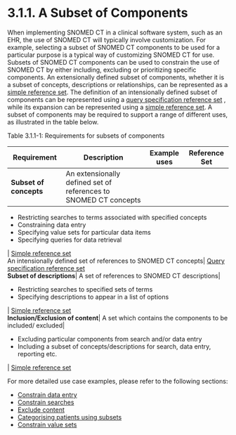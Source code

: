 # 3.1.1. A Subset of Components

When implementing SNOMED CT in a clinical software system, such as an EHR, the use of SNOMED CT will typically involve customization. For example, selecting a subset of SNOMED CT components to be used for a particular purpose is a typical way of customizing SNOMED CT for use. Subsets of SNOMED CT components can be used to constrain the use of SNOMED CT by either including, excluding or prioritizing specific components. An extensionally defined subset of components, whether it is a subset of concepts, descriptions or relationships, can be represented as a [simple reference set](5.1-Simple-Reference-Set_35985677.html). The definition of an intensionally defined subset of components can be represented using a [query specification reference set](5.2.-Query-Specification-Reference-Set_35985685.html) , while its expansion can be represented using a [simple reference set](5.1-Simple-Reference-Set_35985677.html). A subset of components may be required to support a range of different uses, as illustrated in the table below. 

Table 3.1.1-1: Requirements for subsets of components

Requirement| Description| Example uses| Reference Set  
---|---|---|---  
**Subset of concepts**|  An extensionally defined set of references to SNOMED CT concepts| 

  * Restricting searches to terms associated with specified concepts 
  * Constraining data entry
  * Specifying value sets for particular data items
  * Specifying queries for data retrieval

| [Simple reference set](5.1-Simple-Reference-Set_35985677.html)  
An intensionally defined set of references to SNOMED CT concepts| [Query specification reference set](5.2.-Query-Specification-Reference-Set_35985685.html)  
**Subset of descriptions**|  A set of references to SNOMED CT descriptions| 

  * Restricting searches to specified sets of terms
  * Specifying descriptions to appear in a list of options

| [Simple reference set](5.1-Simple-Reference-Set_35985677.html)  
**Inclusion/Exclusion of content**|  A set which contains the components to be included/ excluded| 

  * Excluding particular components from search and/or data entry
  * Including a subset of concepts/descriptions for search, data entry, reporting etc.

| [Simple reference set](5.1-Simple-Reference-Set_35985677.html)  
  
For more detailed use case examples, please refer to the following sections:

  * [Constrain data entry](3.2.1.1.-Constrain-Data-Entry_35985564.html)
  * [Constrain searches](3.2.1.2.-Constrain-Searches_35985569.html)
  * [Exclude content](3.2.1.3.-Exclude-Content_35985586.html)
  * [Categorising patients using subsets](3.2.3.2.-Specifying-Queries-for-Retrieval-and-Analysis_35985611.html)
  * [Constrain value sets](3.2.6.1.-Constrain-Value-Sets_35985629.html)


